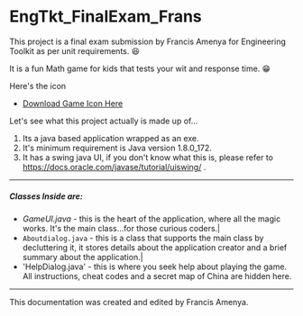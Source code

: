 # EngTkt_FinalExam_Frans
This project is a final exam submission by Francis Amenya for Engineering Toolkit as per unit requirements.  :satisfied:

It is a fun Math game for kids that tests your wit and response time. :grin:

Here's the icon

+ [Download Game Icon Here](/Java-MathGame-master/src/img/frans_xter.jpg "FransMathGame Icon")

Let's see what this project actually is made up of...

1. Its a java based application wrapped as an exe. 
2. It's minimum requirement is Java version 1.8.0_172.
3. It has a swing java UI, if you don't know what this is, please refer to https://docs.oracle.com/javase/tutorial/uiswing/ .

***

##### Classes Inside are: 

- _GameUI.java_ -       this is the heart of the application, where all the magic works. It's the main class...for those curious coders.|
- `Aboutdialog.java` -  this is a class that supports the main class by decluttering it, it stores details about the application creator and a brief summary about the application.|
- 'HelpDialog.java' -   this is where you seek help about playing the game. All instructions, cheat codes and a secret map of China are hidden here.


***

This documentation was created and edited by Francis Amenya.

